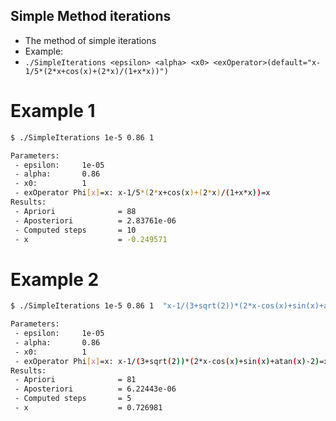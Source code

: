 ## Simple Method iterations

- The method of simple iterations
- Example:
- `./SimpleIterations <epsilon> <alpha> <x0> <exOperator>(default="x-1/5*(2*x+cos(x)+(2*x)/(1+x*x))")`

# Example 1
```bash
$ ./SimpleIterations 1e-5 0.86 1            
```
```bash 
Parameters:
 - epsilon:     1e-05
 - alpha:       0.86
 - x0:          1
 - exOperator Phi[x]=x: x-1/5*(2*x+cos(x)+(2*x)/(1+x*x))=x
Results:
 - Apriori              = 88
 - Aposteriori          = 2.83761e-06
 - Computed steps       = 10
 - x                    = -0.249571
```

# Example 2
```bash 
$ ./SimpleIterations 1e-5 0.86 1  "x-1/(3+sqrt(2))*(2*x-cos(x)+sin(x)+atan(x)-2)"
```
```bash
Parameters:
 - epsilon:     1e-05
 - alpha:       0.86
 - x0:          1
 - exOperator Phi[x]=x: x-1/(3+sqrt(2))*(2*x-cos(x)+sin(x)+atan(x)-2)=x
Results:
 - Apriori              = 81
 - Aposteriori          = 6.22443e-06
 - Computed steps       = 5
 - x                    = 0.726981
```
